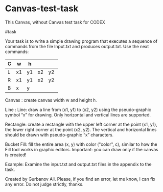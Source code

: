 # Canvas-test-task
This Canvas, without Canvas test task for CODEX


#task

Your task is to write a simple drawing program that executes a sequence of commands from the file Input.txt and produces output.txt.
Use the next commands:

C|  w  | h  |    |    |
-|-----|----|----|----|
L|  x1 | y1 | x2 | y2 |
R|  x1 | y1 | x2 | y2 |
B|  x  | y  |    |    |


Canvas : create canvas width w and height h.

Line : Line: draw a line from (x1, y1) to (x2, y2) using the pseudo-graphic symbol “x” for drawing.
Only horizontal and vertical lines are supported.

Rectangle: create a rectangle with the upper left corner at the point (x1, y1), the lower right corner at the point (x2, y2).
The vertical and horizontal lines should be drawn with pseudo-graphic “x” characters.

Bucket Fill: fill the entire area (x, y) with color ("color", c), similar to how the Fill tool works in graphic editors.
Important: you can draw only if the canvas is created!


Example: Examine the input.txt and output.txt files in the appendix to the task.


Created by Gurbanov Ali.
Please, if you find an error, let me know, I can fix any error. Do not judge strictly, thanks.
